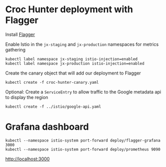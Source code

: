 # Croc Hunter deployment with Flagger

Install [Flagger](https://docs.flagger.app/install/install-flagger)

Enable Istio in the `jx-staging` and `jx-production` namespaces for metrics gathering

    kubectl label namespace jx-staging istio-injection=enabled
    kubectl label namespace jx-production istio-injection=enabled


Create the canary object that will add our deployment to Flagger

    kubectl create -f croc-hunter-canary.yaml

Optional: Create a `ServiceEntry` to allow traffic to the Google metadata api to display the region

    kubectl create -f ../istio/google-api.yaml

# Grafana dashboard

    kubectl --namespace istio-system port-forward deploy/flagger-grafana 3000
    kubectl --namespace istio-system port-forward deploy/prometheus 9090

[http://localhost:3000](http://localhost:3000)
